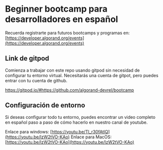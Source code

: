 # Beginner bootcamp para desarrolladores en español
Recuerda registrarte para futuros bootcamps y programas en: [https://developer.algorand.org/events](https://developer.algorand.org/events)

## Link de gitpod
Comienza a trabajar con este repo usando gitpod sin necesidad de configurar tu entorno virtual. Necesitarás una cuenta de gitpot, pero puedes entrar con tu cuenta de github.

https://gitpod.io/#https://github.com/algorand-devrel/bootcamp

## Configuración de entorno
Si deseas configurar todo tu entorno, puedes encontrar un video completo en español paso a paso de cómo hacerlo en nuestro canal de youtube.

Enlace para windows: [https://youtu.be/Tl_r30fAtlQ](https://youtu.be/lzW2tVO-KAo)
Enlace para MacOS: [https://youtu.be/lzW2tVO-KAo](https://youtu.be/lzW2tVO-KAo)